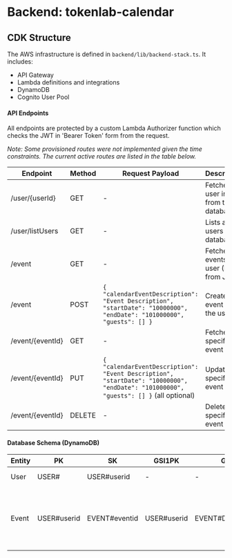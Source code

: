 # Backend: tokenlab-calendar

## CDK Structure

The AWS infrastructure is defined in `backend/lib/backend-stack.ts`. It includes:

- API Gateway
- Lambda definitions and integrations
- DynamoDB
- Cognito User Pool

#### API Endpoints

All endpoints are protected by a custom Lambda Authorizer function which checks the JWT in 'Bearer Token' form from the request.

_Note: Some provisioned routes were not implemented given the time constraints. The current active routes are listed in the table below._

| Endpoint         | Method | Request Payload                                                                                                                     | Description                                 |
| ---------------- | ------ | ----------------------------------------------------------------------------------------------------------------------------------- | ------------------------------------------- |
| /user/{userId}   | GET    | -                                                                                                                                   | Fetches the user info from the database.    |
| /user/listUsers  | GET    | -                                                                                                                                   | Lists all users from database.              |
| /event           | GET    | -                                                                                                                                   | Fetches all events from user (ID from JWT). |
| /event           | POST   | `{ "calendarEventDescription": "Event Description", "startDate": "10000000", "endDate": "101000000", "guests": [] }`                | Creates an event for the user.              |
| /event/{eventId} | GET    | -                                                                                                                                   | Fetches a specific event                    |
| /event/{eventId} | PUT    | `{ "calendarEventDescription": "Event Description", "startDate": "10000000", "endDate": "101000000", "guests": [] }` (all optional) | Updates a specific event                    |
| /event/{eventId} | DELETE | -                                                                                                                                   | Deletes a specific event                    |

#### Database Schema (DynamoDB)

| Entity | PK          | SK            | GSI1PK      | GSI1SK               | Attributes                                                              |
| ------ | ----------- | ------------- | ----------- | -------------------- | ----------------------------------------------------------------------- |
| User   | USER#       | USER#userid   | -           | -                    | userId, username                                                        |
| Event  | USER#userid | EVENT#eventid | USER#userid | EVENT#DATE#startdate | eventId, hostId, description, startDate, endDate, hasGuests, isCanceled |
